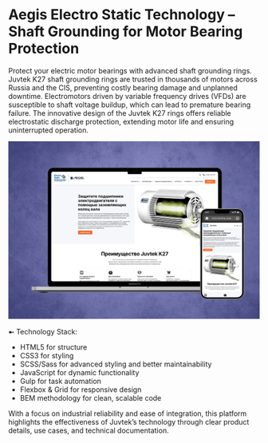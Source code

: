 # Aegis Electro Static Technology – Shaft Grounding for Motor Bearing Protection
Protect your electric motor bearings with advanced shaft grounding rings. Juvtek K27 shaft grounding rings are trusted in thousands of motors across Russia and the CIS, preventing costly bearing damage and unplanned downtime. Electromotors driven by variable frequency drives (VFDs) are susceptible to shaft voltage buildup, which can lead to premature bearing failure. The innovative design of the Juvtek K27 rings offers reliable electrostatic discharge protection, extending motor life and ensuring uninterrupted operation.

![Preview](./src/preview.png)

➼ Technology Stack:
- HTML5 for structure
- CSS3 for styling
- SCSS/Sass for advanced styling and better maintainability
- JavaScript for dynamic functionality
- Gulp for task automation
- Flexbox & Grid for responsive design
- BEM methodology for clean, scalable code

With a focus on industrial reliability and ease of integration, this platform highlights the effectiveness of Juvtek’s technology through clear product details, use cases, and technical documentation.
